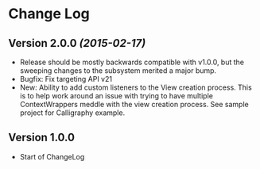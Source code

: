 Change Log
==========

Version 2.0.0 *(2015-02-17)*
----------------------------

 * Release should be mostly backwards compatible with v1.0.0, but the sweeping changes to the
   subsystem merited a major bump.
 * Bugfix: Fix targeting API v21
 * New: Ability to add custom listeners to the View creation process.
   This is to help work around an issue with trying to have multiple ContextWrappers meddle with
   the view creation process. See sample project for Calligraphy example.


Version 1.0.0
-------------

 * Start of ChangeLog
